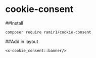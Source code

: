 # cookie-consent
##Install

    composer require ramir1/cookie-consent

##Add in layout

    <x-cookie_consent::banner/>
